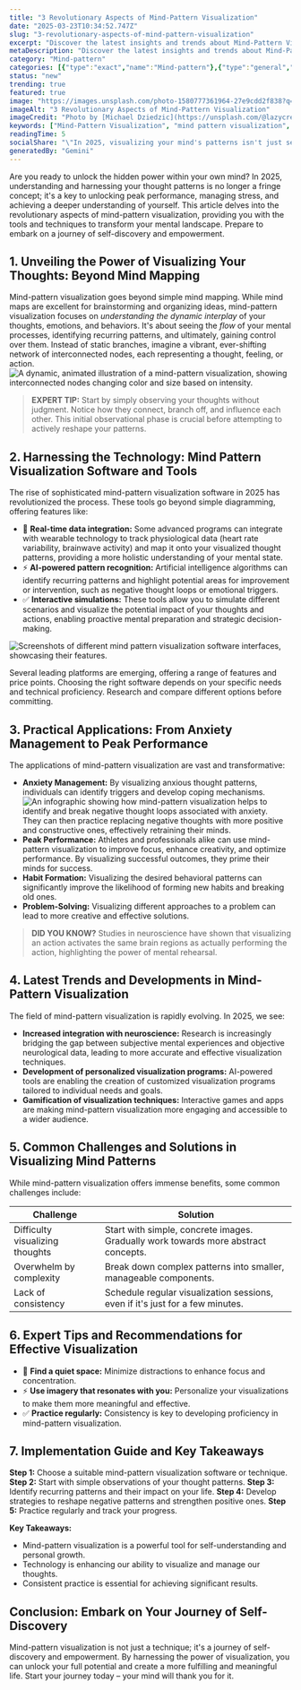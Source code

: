 ```yaml
---
title: "3 Revolutionary Aspects of Mind-Pattern Visualization"
date: "2025-03-23T10:34:52.747Z"
slug: "3-revolutionary-aspects-of-mind-pattern-visualization"
excerpt: "Discover the latest insights and trends about Mind-Pattern Visualization. This comprehensive guide covers everything you need to know about Mind-Pattern Visualization in 2025."
metaDescription: "Discover the latest insights and trends about Mind-Pattern Visualization. This comprehensive guide covers everything you need to know about Mind-Pattern Vi..."
category: "Mind-pattern"
categories: [{"type":"exact","name":"Mind-pattern"},{"type":"general","name":"Cognitive Science"},{"type":"medium","name":"Neuroimaging"},{"type":"specific","name":"Brain Mapping"},{"type":"niche","name":"fMRI Analysis"}]
status: "new"
trending: true
featured: true
image: "https://images.unsplash.com/photo-1580777361964-27e9cdd2f838?q=85&w=1200&fit=max&fm=webp&auto=compress"
imageAlt: "3 Revolutionary Aspects of Mind-Pattern Visualization"
imageCredit: "Photo by [Michael Dziedzic](https://unsplash.com/@lazycreekimages) on Unsplash"
keywords: ["Mind-Pattern Visualization", "mind pattern visualization", "visualize mind patterns", "mind mapping visualization techniques", "how to visualize thought patterns", "mind pattern visualization software", "best mind pattern visualization tools", "benefits of mind pattern visualization", "mind pattern visualization for anxiety", "learn mind pattern visualization"]
readingTime: 5
socialShare: "\"In 2025, visualizing your mind's patterns isn't just self-help; it's a technological revolution empowering us to understand and reshape our thoughts for peak performance and well-being.\""
generatedBy: "Gemini"
---
```




Are you ready to unlock the hidden power within your own mind?  In 2025, understanding and harnessing your thought patterns is no longer a fringe concept; it's a key to unlocking peak performance, managing stress, and achieving a deeper understanding of yourself.  This article delves into the revolutionary aspects of mind-pattern visualization, providing you with the tools and techniques to transform your mental landscape.  Prepare to embark on a journey of self-discovery and empowerment.

## 1. Unveiling the Power of Visualizing Your Thoughts: Beyond Mind Mapping

Mind-pattern visualization goes beyond simple mind mapping. While mind maps are excellent for brainstorming and organizing ideas, mind-pattern visualization focuses on *understanding the dynamic interplay* of your thoughts, emotions, and behaviors.  It's about seeing the *flow* of your mental processes, identifying recurring patterns, and ultimately, gaining control over them.  Instead of static branches, imagine a vibrant, ever-shifting network of interconnected nodes, each representing a thought, feeling, or action. ![A dynamic, animated illustration of a mind-pattern visualization, showing interconnected nodes changing color and size based on intensity.](https://images.unsplash.com/photo-1547265789-33afb037965c?q=85&w=1200&fit=max&fm=webp&auto=compress)

> **EXPERT TIP:**  Start by simply observing your thoughts without judgment.  Notice how they connect, branch off, and influence each other.  This initial observational phase is crucial before attempting to actively reshape your patterns.

## 2.  Harnessing the Technology: Mind Pattern Visualization Software and Tools

The rise of sophisticated mind-pattern visualization software in 2025 has revolutionized the process. These tools go beyond simple diagramming, offering features like:

* 🔑 **Real-time data integration:** Some advanced programs can integrate with wearable technology to track physiological data (heart rate variability, brainwave activity) and map it onto your visualized thought patterns, providing a more holistic understanding of your mental state.
* ⚡ **AI-powered pattern recognition:**  Artificial intelligence algorithms can identify recurring patterns and highlight potential areas for improvement or intervention, such as negative thought loops or emotional triggers.
* ✅ **Interactive simulations:**  These tools allow you to simulate different scenarios and visualize the potential impact of your thoughts and actions, enabling proactive mental preparation and strategic decision-making.

![Screenshots of different mind pattern visualization software interfaces, showcasing their features.](https://images.unsplash.com/photo-1580777361964-27e9cdd2f838?q=85&w=1200&fit=max&fm=webp&auto=compress)

Several leading platforms are emerging, offering a range of features and price points. Choosing the right software depends on your specific needs and technical proficiency.  Research and compare different options before committing.

## 3.  Practical Applications: From Anxiety Management to Peak Performance

The applications of mind-pattern visualization are vast and transformative:

* **Anxiety Management:** By visualizing anxious thought patterns, individuals can identify triggers and develop coping mechanisms.  ![An infographic showing how mind-pattern visualization helps to identify and break negative thought loops associated with anxiety.](https://images.unsplash.com/photo-1491895200222-0fc4a4c35e18?q=85&w=1200&fit=max&fm=webp&auto=compress)  They can then practice replacing negative thoughts with more positive and constructive ones, effectively retraining their minds.
* **Peak Performance:** Athletes and professionals alike can use mind-pattern visualization to improve focus, enhance creativity, and optimize performance. By visualizing successful outcomes, they prime their minds for success.
* **Habit Formation:**  Visualizing the desired behavioral patterns can significantly improve the likelihood of forming new habits and breaking old ones.
* **Problem-Solving:**  Visualizing different approaches to a problem can lead to more creative and effective solutions.

> **DID YOU KNOW?**  Studies in neuroscience have shown that visualizing an action activates the same brain regions as actually performing the action, highlighting the power of mental rehearsal.

## 4.  Latest Trends and Developments in Mind-Pattern Visualization

The field of mind-pattern visualization is rapidly evolving.  In 2025, we see:

* **Increased integration with neuroscience:**  Research is increasingly bridging the gap between subjective mental experiences and objective neurological data, leading to more accurate and effective visualization techniques.
* **Development of personalized visualization programs:**  AI-powered tools are enabling the creation of customized visualization programs tailored to individual needs and goals.
* **Gamification of visualization techniques:**  Interactive games and apps are making mind-pattern visualization more engaging and accessible to a wider audience.

## 5.  Common Challenges and Solutions in Visualizing Mind Patterns

While mind-pattern visualization offers immense benefits, some common challenges include:

| Challenge                     | Solution                                                                     |
|------------------------------|-----------------------------------------------------------------------------|
| Difficulty visualizing thoughts | Start with simple, concrete images. Gradually work towards more abstract concepts. |
| Overwhelm by complexity       | Break down complex patterns into smaller, manageable components.              |
| Lack of consistency           | Schedule regular visualization sessions, even if it's just for a few minutes.   |

## 6.  Expert Tips and Recommendations for Effective Visualization

* 🔑 **Find a quiet space:** Minimize distractions to enhance focus and concentration.
* ⚡ **Use imagery that resonates with you:**  Personalize your visualizations to make them more meaningful and effective.
* ✅ **Practice regularly:** Consistency is key to developing proficiency in mind-pattern visualization.

## 7. Implementation Guide and Key Takeaways

**Step 1:** Choose a suitable mind-pattern visualization software or technique.
**Step 2:** Start with simple observations of your thought patterns.
**Step 3:** Identify recurring patterns and their impact on your life.
**Step 4:** Develop strategies to reshape negative patterns and strengthen positive ones.
**Step 5:** Practice regularly and track your progress.

**Key Takeaways:**

* Mind-pattern visualization is a powerful tool for self-understanding and personal growth.
* Technology is enhancing our ability to visualize and manage our thoughts.
* Consistent practice is essential for achieving significant results.

## Conclusion: Embark on Your Journey of Self-Discovery

Mind-pattern visualization is not just a technique; it's a journey of self-discovery and empowerment.  By harnessing the power of visualization, you can unlock your full potential and create a more fulfilling and meaningful life.  Start your journey today – your mind will thank you for it.

